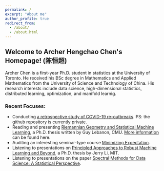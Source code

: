 ```yaml
---
permalink: /
excerpt: "About me"
author_profile: true
redirect_from: 
  - /about/
  - /about.html
---
```


## Welcome to Archer Hengchao Chen's Homepage! (陈恒超)
Archer Chen is a first-year Ph.D. student in statistics at the University of Toronto. He received his BSc degree in Mathematics and Applied Mathematics from the University of Science and Technology of China. His research interests include data science, high-dimensional statistics, distributed learning, optimization, and manifold learnig. 

### Recent Focuses:
* Conducting [a retrospective study of COVID-19 re-outbreaks](https://github.com/HengchaoChen/Covid-19). PS: the github repository is currently private.
* Reading and presenting [Riemannian Geometry and Statistical Machine Learning](https://www.cs.cmu.edu/~lebanon/pub/thesis/thesis.pdf), a Ph.D. thesis written by Guy Lebanon, CMU. [More information](/riegeostatml/) can be found here.
* Auditing an interesting seminar-type course [Minimizing Expectation](https://www.cs.toronto.edu/~cmaddis/courses/sta4273_w21/).
* Listening to presentations on [Principled Approaches to Robust Machine Learning and Beyond](https://jerryzli.github.io/robust-ml-fall19.html), a Ph.D. thesis by Jerry Li, MIT.
* Listening to presentations on the paper [Spectral Methods for Data Science: A Statistical Perspective](https://arxiv.org/pdf/2012.08496.pdf). 



